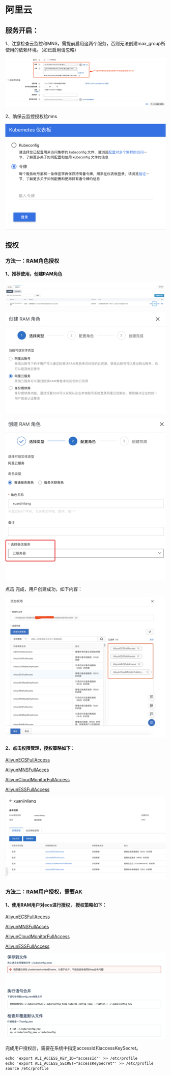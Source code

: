 # 阿里云

## 服务开启：

1、注意检查云监控和MNS，需提前启用这两个服务，否则无法创建max\_group所使用的依赖环境。（如已启用请忽略）

![](../../../.gitbook/assets/image%20%2825%29.png)

2、确保云监控授权给mns

![](../../../.gitbook/assets/image%20%2873%29.png)

## 授权

### 方法一：RAM角色授权

#### **1、推荐使用，创建RAM角色**

![](../../../.gitbook/assets/image%20%285%29.png)

![](../../../.gitbook/assets/image%20%28111%29.png)

![](../../../.gitbook/assets/image%20%28107%29.png)

点击 完成，用户创建成功，如下内容：

![](../../../.gitbook/assets/image%20%28104%29.png)

#### 2、点击权限管理，授权策略如下：

[AliyunECSFullAccess](https://ram.console.aliyun.com/policies/AliyunECSFullAccess/System)

[AliyunMNSFullAcces](https://ram.console.aliyun.com/policies/AliyunMNSFullAccess/System)

[AliyunCloudMonitorFullAccess](https://ram.console.aliyun.com/policies/AliyunCloudMonitorFullAccess/System)

[AliyunESSFullAccess](https://ram.console.aliyun.com/policies/AliyunESSFullAccess/System)

![](../../../.gitbook/assets/image%20%28106%29.png)

### 方法二：RAM用户授权，需要AK

#### 1、使用RAM用户对ecs进行授权， 授权策略如下：

[AliyunECSFullAccess](https://ram.console.aliyun.com/policies/AliyunECSFullAccess/System)

[AliyunMNSFullAcces](https://ram.console.aliyun.com/policies/AliyunMNSFullAccess/System)

[AliyunCloudMonitorFullAccess](https://ram.console.aliyun.com/policies/AliyunCloudMonitorFullAccess/System)

[AliyunESSFullAccess](https://ram.console.aliyun.com/policies/AliyunESSFullAccess/System)



![](../../../.gitbook/assets/image%20%2854%29.png)



完成用户授权后，需要在系统中指定accessId和accessKeySecret。

```text
echo 'export ALI_ACCESS_KEY_ID="accessId"' >> /etc/profile
echo 'export ALI_ACCESS_SECRET="accessKeySecret"' >> /etc/profile
source /etc/profile
```



